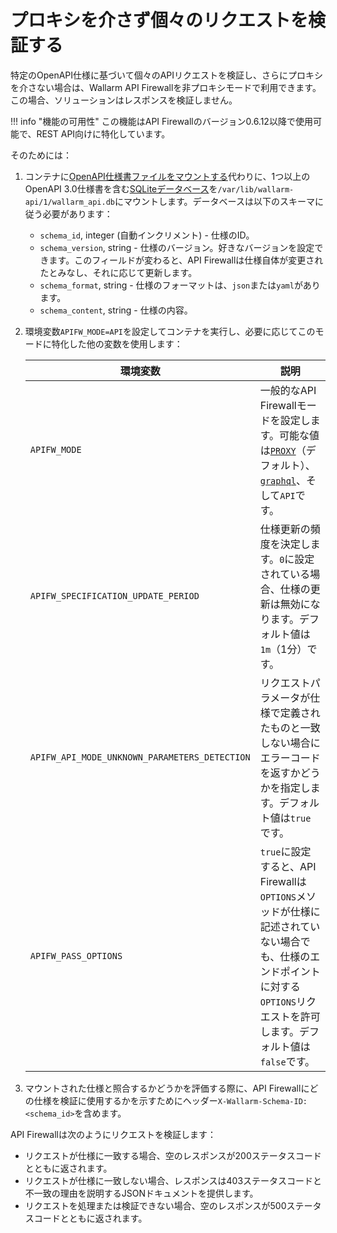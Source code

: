 # プロキシを介さず個々のリクエストを検証する

特定のOpenAPI仕様に基づいて個々のAPIリクエストを検証し、さらにプロキシを介さない場合は、Wallarm API Firewallを非プロキシモードで利用できます。この場合、ソリューションはレスポンスを検証しません。

!!! info "機能の可用性"
    この機能はAPI Firewallのバージョン0.6.12以降で使用可能で、REST API向けに特化しています。

そのためには：

1. コンテナに[OpenAPI仕様書ファイルをマウントする](../installation-guides/docker-container.md)代わりに、1つ以上のOpenAPI 3.0仕様書を含む[SQLiteデータベース](https://www.sqlite.org/index.html)を`/var/lib/wallarm-api/1/wallarm_api.db`にマウントします。データベースは以下のスキーマに従う必要があります：

    * `schema_id`, integer (自動インクリメント) - 仕様のID。
    * `schema_version`, string - 仕様のバージョン。好きなバージョンを設定できます。このフィールドが変わると、API Firewallは仕様自体が変更されたとみなし、それに応じて更新します。
    * `schema_format`, string - 仕様のフォーマットは、`json`または`yaml`があります。
    * `schema_content`, string - 仕様の内容。
1. 環境変数`APIFW_MODE=API`を設定してコンテナを実行し、必要に応じてこのモードに特化した他の変数を使用します：

    | 環境変数 | 説明 |
    | -------------------- | ----------- |
    | `APIFW_MODE` | 一般的なAPI Firewallモードを設定します。可能な値は[`PROXY`](docker-container.md)（デフォルト）、[`graphql`](graphql/docker-container.md)、そして`API`です。 |
    | `APIFW_SPECIFICATION_UPDATE_PERIOD` | 仕様更新の頻度を決定します。`0`に設定されている場合、仕様の更新は無効になります。デフォルト値は`1m`（1分）です。 |
    | `APIFW_API_MODE_UNKNOWN_PARAMETERS_DETECTION` | リクエストパラメータが仕様で定義されたものと一致しない場合にエラーコードを返すかどうかを指定します。デフォルト値は`true`です。 |
    | `APIFW_PASS_OPTIONS` | `true`に設定すると、API Firewallは`OPTIONS`メソッドが仕様に記述されていない場合でも、仕様のエンドポイントに対する`OPTIONS`リクエストを許可します。デフォルト値は`false`です。 |

1. マウントされた仕様と照合するかどうかを評価する際に、API Firewallにどの仕様を検証に使用するかを示すためにヘッダー`X-Wallarm-Schema-ID: <schema_id>`を含めます。

API Firewallは次のようにリクエストを検証します：

* リクエストが仕様に一致する場合、空のレスポンスが200ステータスコードとともに返されます。
* リクエストが仕様に一致しない場合、レスポンスは403ステータスコードと不一致の理由を説明するJSONドキュメントを提供します。
* リクエストを処理または検証できない場合、空のレスポンスが500ステータスコードとともに返されます。